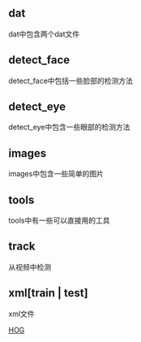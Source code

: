 ﻿## dat
  dat中包含两个dat文件

## detect_face
  detect_face中包括一些脸部的检测方法

## detect_eye
  detect_eye中包含一些眼部的检测方法

## images
  images中包含一些简单的图片

## tools
  tools中有一些可以直接用的工具

## track
  从视频中检测

## xml[train | test]
  xml文件


[HOG](https://www.cnblogs.com/hichens/p/12203071.html)